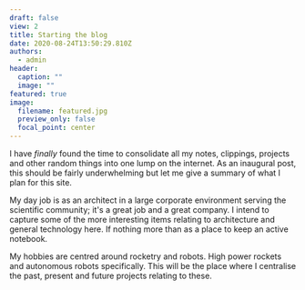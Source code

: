 ```yaml
---
draft: false
view: 2
title: Starting the blog
date: 2020-08-24T13:50:29.810Z
authors:
  - admin
header:
  caption: ""
  image: ""
featured: true
image:
  filename: featured.jpg
  preview_only: false
  focal_point: center
---
```

I have _finally_ found the time to consolidate all my notes, clippings, projects and other random things into one lump on the internet. As an inaugural post, this should be fairly underwhelming but let me give a summary of what I plan for this site.

My day job is as an architect in a large corporate environment serving the scientific community; it's a great job and a great company. I intend to capture some of the more interesting items relating to architecture and general technology here. If nothing more than as a place to keep an active notebook.

My hobbies are centred around rocketry and robots. High power rockets and autonomous robots specifically. This will be the place where I centralise the past, present and future projects relating to these.